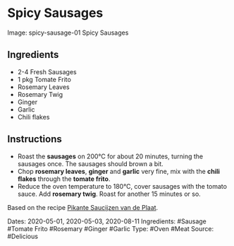 # Spicy Sausages

Image: spicy-sausage-01 Spicy Sausages

## Ingredients

* 2-4 Fresh Sausages
* 1 pkg Tomate Frito
* Rosemary Leaves
* Rosemary Twig
* Ginger
* Garlic
* Chili flakes


## Instructions

* Roast the **sausages** on 200&deg;C for about 20 minutes, turning the
  sausages once. The sausages should brown a bit.
* Chop **rosemary leaves**, **ginger** and **garlic** very fine, mix with the
  **chili flakes** through the **tomate frito**.
* Reduce the oven temperature to 180&deg;C, cover sausages with the
  tomato sauce. Add **rosemary twig**. Roast for another 15 minutes or so.

Based on the recipe [Pikante Saucijzen van de Plaat](https://deliciousmagazine.nl/site/2018/01/18/pikante-saucijzen-van-de-plaat/61722/).

Dates: 2020-05-01, 2020-05-03, 2020-08-11
Ingredients: #Sausage #Tomate Frito #Rosemary #Ginger #Garlic
Type: #Oven #Meat
Source: #Delicious
